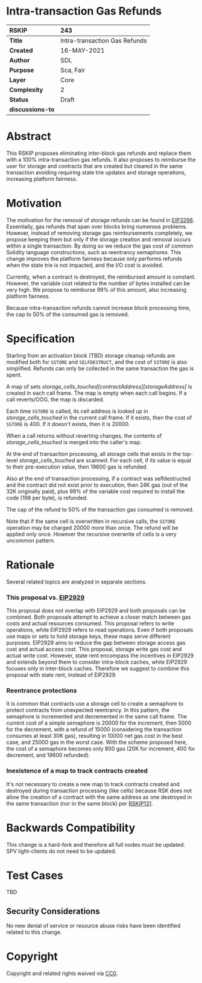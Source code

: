# Intra-transaction Gas Refunds

|RSKIP          |243           |
| :------------ |:-------------|
|**Title**      |Intra-transaction  Gas Refunds|
|**Created**    |16-MAY-2021 |
|**Author**     |SDL |
|**Purpose**    |Sca, Fair |
|**Layer**      |Core |
|**Complexity** |2 |
|**Status**     |Draft |
|**discussions-to**     ||

# **Abstract**

This RSKIP proposes eliminating inter-block gas refunds and replace them with a 100% intra-transaction gas refunds. It also proposes to reimburse the user for storage and contracts that are created but cleared in the same transaction avoiding requiring state trie updates and storage operations, increasing platform fairness.

# **Motivation**

The motivation for the removal of storage refunds can be found in [EIP3298](https://eips.ethereum.org/EIPS/eip-3298). Essentially, gas refunds that span over blocks bring numerous problems. However, instead of removing storage gas reimbursements completely, we propose keeping them but only if the storage creation and removal occurs within a single transaction. By doing so we reduce the gas cost of common Solidity language constructions, such as reentrancy semaphores. This change improves the platform fairness because only performs refunds when the state trie is not impacted, and the I/O cost is avoided. 

Currently, when a contract is destroyed, the reimbursed amount is constant. However, the variable cost related to the number of bytes installed can be very high. We propose to reimburse 99% of this amount, also increasing platform fairness.

Because intra-transaction refunds cannot increase block processing time, the cap to 50% of the consumed gas is removed.

# **Specification**

Starting from an activation block (TBD) storage cleanup refunds are modified both for `SSTORE` and `SELFDESTRUCT`, and the cost of `SSTORE` is also simplified. Refunds can only be collected in the same transaction the gas is spent. 

A map of sets *storage_cells_touched\[contractAddress\]\[storageAddress\]* is created in each call frame.
The map is empty when each call begins.
If a call reverts/OOG, the map is discarded.

Each time `SSTORE` is called, its cell address is looked up in *storage_cells_touched* in the current call frame. If it exists, then the cost of `SSTORE` is 400. If it doesn't exists, then it is 20000. 

When a call returns without reverting changes, the contents of *storage_cells_touched* is merged into the caller's map.

At the end of transaction processing, all storage cells that exists in the top-level *storage_cells_touched* are scanned.
For each cell, if its value is equal to their pre-execution value, then 19600 gas is refunded.

Also at the end of transaction processing, if a contract was selfdestructed and the contract did not exist prior to execution, then 24K gas (out of the 32K originally paid), plus 99% of the variable cost required to install the code (198 per byte), is refunded.

The cap of the refund to 50% of the transaction gas consumed is removed.

Note that if the same cell is overwritten in recursive calls, the `SSTORE` operation may be charged 20000 more than once. The refund will be applied only once. However the recursive overwrite of cells is a very uncommon pattern.

# Rationale

Several related topics are analyzed in separate sections.

### This proposal vs. [EIP2929](https://eips.ethereum.org/EIPS/eip-2929)

This proposal does not overlap with EIP2929 and both proposals can be combined. Both proposals attempt to achieve a closer match between gas costs and actual resources consumed.
This proposal refers to write operations, while EIP2929 refers to read operations. Even if both proposals use maps or sets to hold storage keys, these maps serve different purposes. EIP2929 aims to reduce the gap between storage access gas cost and actual access cost. This proposal, storage write gas cost and actual write cost. However, state rent encompass the incentives in EIP2929 and extends beyond them to consider intra-block caches, while EIP2929 focuses only in inter-block caches. Therefore we suggest to combine this proposal with state rent, instead of EIP2929.


### Reentrance protections

It is common that contracts use a storage cell to create a semaphore to protect contracts from unexpected reentrancy. In this pattern, the semaphore is incremented and decremented in the same call frame. The current cost of a simple semaphore is 20000 for the increment, then 5000 for the decrement, with a refund of 15000 (considering the transaction consumes at least 30K gas), resulting in 10000 net gas cost in the best case, and 25000 gas in the worst case.  With the scheme proposed here, the cost of a semaphore becomes only 800 gas (20K for increment, 400 for decrement, and 19600 refunded).

### Inexistence of a map to track contracts created 

It's not necessary to create a new map to track contracts created and destroyed during transaction processing (like cells) because RSK does not allow the creation of a contract with the same address as one destroyed in the same transaction (nor in the same block) per [RSKIP131](https://github.com/rsksmart/RSKIPs/blob/master/IPs/RSKIP131.md).

# Backwards Compatibility

This change is a hard-fork and therefore all full nodes must be updated. SPV light-clients do not need to be updated. 

# Test Cases

TBD

## Security Considerations

No new denial of service or resource abuse risks have been identified related to this change.


# **Copyright**

Copyright and related rights waived via [CC0](https://creativecommons.org/publicdomain/zero/1.0/).
